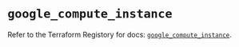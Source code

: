 # `google_compute_instance`

Refer to the Terraform Registory for docs: [`google_compute_instance`](https://registry.terraform.io/providers/hashicorp/google-beta/4.69.1/docs/resources/google_compute_instance).
